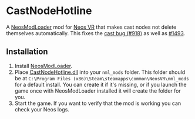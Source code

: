 # CastNodeHotline

A [NeosModLoader](https://github.com/zkxs/NeosModLoader) mod for [Neos VR](https://neos.com/) that makes cast nodes not delete themselves automatically. This fixes the [cast bug (#918)](https://github.com/Neos-Metaverse/NeosPublic/issues/918) as well as [#1493](https://github.com/Neos-Metaverse/NeosPublic/issues/1493).

## Installation
1. Install [NeosModLoader](https://github.com/zkxs/NeosModLoader).
1. Place [CastNodeHotline.dll](https://github.com/art0007i/CastNodeHotline/releases/latest/download/CastNodeHotline.dll) into your `nml_mods` folder. This folder should be at `C:\Program Files (x86)\Steam\steamapps\common\NeosVR\nml_mods` for a default install. You can create it if it's missing, or if you launch the game once with NeosModLoader installed it will create the folder for you.
1. Start the game. If you want to verify that the mod is working you can check your Neos logs.